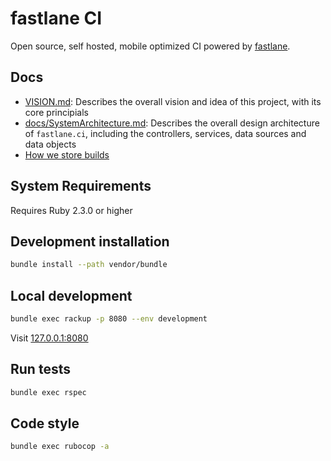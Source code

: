 # fastlane CI

Open source, self hosted, mobile optimized CI powered by [fastlane](https://fastlane.tools).

## Docs

- [VISION.md](VISION.md): Describes the overall vision and idea of this project, with its core principials
- [docs/SystemArchitecture.md](docs/SystemArchitecture.md): Describes the overall design architecture of `fastlane.ci`, including the controllers, services, data sources and data objects
- [How we store builds](https://github.com/fastlane/ci/issues/40#issuecomment-359507244)

## System Requirements

Requires Ruby 2.3.0 or higher

## Development installation

```sh
bundle install --path vendor/bundle
```

## Local development

```sh
bundle exec rackup -p 8080 --env development
```

Visit [127.0.0.1:8080](http://127.0.0.1:8080/)

## Run tests

```sh
bundle exec rspec
```

## Code style

```sh
bundle exec rubocop -a
```
